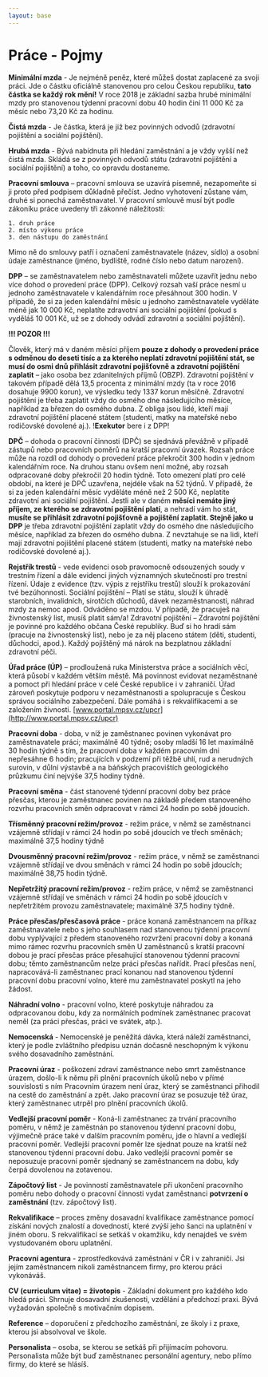 ```yaml
---
layout: base
---
```


# Práce - Pojmy

**Minimální mzda** - Je nejméně peněz, které můžeš dostat zaplacené za svoji práci. Jde o částku oficiálně stanovenou pro celou Českou republiku, **tato částka se každý rok mění!** V roce 2018 je základní sazba hrubé minimální mzdy pro stanovenou týdenní pracovní dobu 40 hodin činí 11 000 Kč za měsíc nebo 73,20 Kč za hodinu.

**Čistá mzda** - Je částka, která je již bez povinných odvodů (zdravotní pojištění a sociální pojištění).

**Hrubá mzda** - Bývá nabídnuta při hledání zaměstnání a je vždy vyšší než čistá mzda. Skládá se z povinných odvodů státu (zdravotní pojištění a sociální pojištění) a toho, co opravdu dostaneme.

**Pracovní smlouva** – pracovní smlouva se uzavírá písemně, nezapomeňte si ji proto před podpisem důkladně přečíst. Jedno vyhotovení zůstane vám, druhé si ponechá zaměstnavatel. V pracovní smlouvě musí být podle zákoníku práce uvedeny tři zákonné náležitosti:

    1. druh práce
    2. místo výkonu práce
    3. den nástupu do zaměstnání

Mimo ně do smlouvy patří i označení zaměstnavatele (název, sídlo) a osobní údaje zaměstnance (jméno, bydliště, rodné číslo nebo datum narození).

**DPP** – se zaměstnavatelem nebo zaměstnavateli můžete uzavřít jednu nebo více dohod o provedení práce (DPP). Celkový rozsah vaší práce nesmí u jednoho zaměstnavatele v kalendářním roce přesáhnout 300 hodin. V případě, že si za jeden kalendářní měsíc u jednoho zaměstnavatele vyděláte méně jak 10 000 Kč, neplatíte zdravotní ani sociální pojištění (pokud s vyděláš 10 001 Kč, už se z dohody odvádí zdravotní a sociální pojištění).

**!!! POZOR !!!**

Člověk, který má v daném měsíci příjem **pouze z dohody o provedení práce s odměnou do deseti tisíc a za kterého neplatí zdravotní pojištění stát, se musí do osmi dnů přihlásit zdravotní pojišťovně a zdravotní pojištění zaplatit** – jako osoba bez zdanitelných příjmů (OBZP). Zdravotní pojištění v takovém případě dělá 13,5 procenta z minimální mzdy (ta v roce 2016 dosahuje 9900 korun), ve výsledku tedy 1337 korun měsíčně. Zdravotní pojištění je třeba zaplatit vždy do osmého dne následujícího měsíce, například za březen do osmého dubna. Z obliga jsou lidé, kteří mají zdravotní pojištění placené státem (studenti, matky na mateřské nebo rodičovské dovolené aj.). !**Exekutor** bere i z DPP!

**DPČ** – dohoda o pracovní činnosti (DPČ) se sjednává převážně v případě zástupů nebo pracovních poměrů na kratší pracovní úvazek. Rozsah práce může na rozdíl od dohody o provedení práce překročit 300 hodin v jednom kalendářním roce. Na druhou stanu ovšem není možné, aby rozsah odpracované doby překročil 20 hodin týdně. Toto omezení platí pro celé období, na které je DPČ uzavřena, nejdéle však na 52 týdnů. V případě, že si za jeden kalendářní měsíc vyděláte méně než 2 500 Kč, neplatíte zdravotní ani sociální pojištění. Jestli ale v daném **měsíci nemáte jiný příjem, ze kterého se zdravotní pojištění platí**, a nehradí vám ho stát, **musíte se přihlásit zdravotní pojišťovně a pojištění zaplatit. Stejně jako u DPP** je třeba zdravotní pojištění zaplatit vždy do osmého dne následujícího měsíce, například za březen do osmého dubna. Z nevztahuje se na lidi, kteří mají zdravotní pojištění placené státem (studenti, matky na mateřské nebo rodičovské dovolené aj.).

**Rejstřík trestů** - vede evidenci osob pravomocně odsouzených soudy v trestním řízení a dále evidenci jiných významných skutečností pro trestní řízení. Údaje z evidence (tzv. výpis z rejstříku trestů) slouží k prokazování tvé bezúhonnosti.
Sociální pojištění – Platí se státu, slouží k úhradě starobních, invalidních, sirotčích důchodů, dávek nezaměstnanosti, náhrad mzdy za nemoc apod. Odváděno se mzdou. V případě, že pracuješ na živnostenský list, musíš platit sám/a!
Zdravotní pojištění – Zdravotní pojištění je povinné pro každého občana České republiky. Buď si ho hradí sám (pracuje na živnostenský list), nebo je za něj placeno státem (děti, studenti, důchodci, apod.). Každý pojištěný má nárok na bezplatnou základní zdravotní péči.

**Úřad práce (ÚP)** – prodloužená ruka Ministerstva práce a sociálních věcí, která působí v každém větším městě. Má povinnost evidovat nezaměstnané a pomoct při hledání práce v celé České republice i v zahraničí. Úřad zároveň poskytuje podporu v nezaměstnanosti a spolupracuje s Českou správou sociálního zabezpečení. Dále pomáhá i s rekvalifikacemi a se založením živnosti. [www.portal.mpsv.cz/upcr](http://www.portal.mpsv.cz/upcr)

**Pracovní doba** - doba, v níž je zaměstnanec povinen vykonávat pro zaměstnavatele práci; maximálně 40 týdně; osoby mladší 16 let maximálně 30 hodin týdně s tím, že pracovní doba v každém pracovním dni nepřesáhne 6 hodin; pracujících v podzemí při těžbě uhlí, rud a nerudných surovin, v důlní výstavbě a na báňských pracovištích geologického průzkumu činí nejvýše 37,5 hodiny týdně.

**Pracovní směna** - část stanovené týdenní pracovní doby bez práce přesčas, kterou je zaměstnanec povinen na základě předem stanoveného rozvrhu pracovních směn odpracovat v rámci 24 hodin po sobě jdoucích.

**Třísměnný pracovní režim/provoz** - režim práce, v němž se zaměstnanci vzájemně střídají v rámci 24 hodin po sobě jdoucích ve třech směnách; maximálně 37,5 hodiny týdně

**Dvousměnný pracovní režim/provoz** - režim práce, v němž se zaměstnanci vzájemně střídají ve dvou směnách v rámci 24 hodin po sobě jdoucích; maximálně 38,75 hodin týdně.

**Nepřetržitý pracovní režim/provoz** - režim práce, v němž se zaměstnanci vzájemně střídají ve směnách v rámci 24 hodin po sobě jdoucích v nepřetržitém provozu zaměstnavatele; maximálně 37,5 hodiny týdně.

**Práce přesčas/přesčasová práce** - práce konaná zaměstnancem na příkaz zaměstnavatele nebo s jeho souhlasem nad stanovenou týdenní pracovní dobu vyplývající z předem stanoveného rozvržení pracovní doby a konaná mimo rámec rozvrhu pracovních směn U zaměstnanců s kratší pracovní dobou je prací přesčas práce přesahující stanovenou týdenní pracovní dobu; těmto zaměstnancům nelze práci přesčas nařídit. Prací přesčas není, napracovává-li zaměstnanec prací konanou nad stanovenou týdenní pracovní dobu pracovní volno, které mu zaměstnavatel poskytl na jeho žádost.

**Náhradní volno** - pracovní volno, které poskytuje náhradou za odpracovanou dobu, kdy za normálních podmínek zaměstnanec pracovat neměl (za práci přesčas, práci ve svátek, atp.).

**Nemocenská** - Nemocenské je peněžitá dávka, která náleží zaměstnanci, který je podle zvláštního předpisu uznán dočasně neschopným k výkonu svého dosavadního zaměstnání.

**Pracovní úraz** - poškození zdraví zaměstnance nebo smrt zaměstnance úrazem, došlo-li k němu při plnění pracovních úkolů nebo v přímé souvislosti s ním
Pracovním úrazem není úraz, který se zaměstnanci přihodil na cestě do zaměstnání a zpět. Jako pracovní úraz se posuzuje též úraz, který zaměstnanec utrpěl pro plnění pracovních úkolů.

**Vedlejší pracovní poměr** - Koná-li zaměstnanec za trvání pracovního poměru, v němž je zaměstnán po stanovenou týdenní pracovní dobu, výjimečně práce také v dalším pracovním poměru, jde o hlavní a vedlejší pracovní poměr. Vedlejší pracovní poměr lze sjednat pouze na kratší než stanovenou týdenní pracovní dobu. Jako vedlejší pracovní poměr se neposuzuje pracovní poměr sjednaný se zaměstnancem na dobu, kdy čerpá dovolenou na zotavenou.

**Zápočtový list** - Je povinností zaměstnavatele při ukončení pracovního poměru nebo dohody o pracovní činnosti vydat zaměstnanci **potvrzení o zaměstnání** (tzv. zápočtový list).

**Rekvalifikace** – proces změny dosavadní kvalifikace zaměstnance pomocí získání nových znalostí a dovedností, které zvýší jeho šanci na uplatnění v jiném oboru. S rekvalifikací se setkáš v okamžiku, kdy nenajdeš ve svém vystudovaném oboru uplatnění.

**Pracovní agentura** - zprostředkovává zaměstnání v ČR i v zahraničí. Jsi jejím zaměstnancem nikoli zaměstnancem firmy, pro kterou práci vykonáváš.

**CV (curriculum vitae) = životopis** - Základní dokument pro každého kdo hledá práci. Shrnuje dosavadní zkušenosti, vzdělání a předchozí praxi. Bývá vyžadován společně s motivačním dopisem.

**Reference** – doporučení z předchozího zaměstnání, ze školy i z praxe, kterou jsi absolvoval ve škole.

**Personalista** – osoba, se kterou se setkáš při přijímacím pohovoru. Personalista může být buď zaměstnanec personální agentury, nebo přímo firmy, do které se hlásíš.
